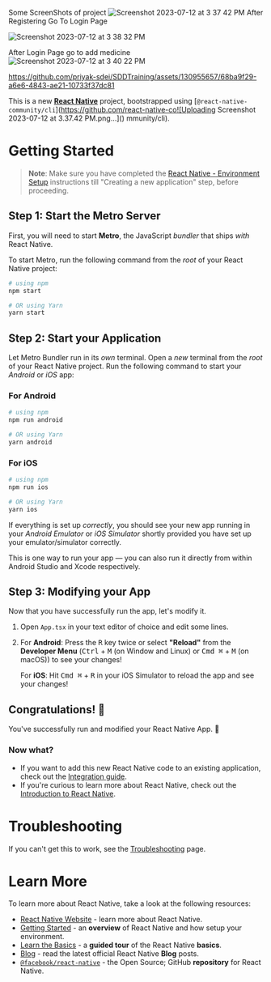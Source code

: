 Some ScreenShots of project
![Screenshot 2023-07-12 at 3 37 42 PM](https://github.com/priyak-sdei/SDDTraining/assets/130955657/c643369f-7e9b-4508-b684-3f20114400b3)
After Registering Go To Login Page

![Screenshot 2023-07-12 at 3 38 32 PM](https://github.com/priyak-sdei/SDDTraining/assets/130955657/4d7d816d-f8a7-457b-9f10-a7efd720d54b)

After Login Page go to add medicine
![Screenshot 2023-07-12 at 3 40 22 PM](https://github.com/priyak-sdei/SDDTraining/assets/130955657/9bb2a0d7-1a1f-4952-bfe6-1e2f52ee6ef8)


https://github.com/priyak-sdei/SDDTraining/assets/130955657/68ba9f29-a6e6-4843-ae21-10733f37dc81




This is a new [**React Native**](https://reactnative.dev) project, bootstrapped using [`@react-native-community/cli`](https://github.com/react-native-co![Uploading Screenshot 2023-07-12 at 3.37.42 PM.png…]()
mmunity/cli).

# Getting Started

>**Note**: Make sure you have completed the [React Native - Environment Setup](https://reactnative.dev/docs/environment-setup) instructions till "Creating a new application" step, before proceeding.

## Step 1: Start the Metro Server

First, you will need to start **Metro**, the JavaScript _bundler_ that ships _with_ React Native.

To start Metro, run the following command from the _root_ of your React Native project:

```bash
# using npm
npm start

# OR using Yarn
yarn start
```

## Step 2: Start your Application

Let Metro Bundler run in its _own_ terminal. Open a _new_ terminal from the _root_ of your React Native project. Run the following command to start your _Android_ or _iOS_ app:

### For Android

```bash
# using npm
npm run android

# OR using Yarn
yarn android
```

### For iOS

```bash
# using npm
npm run ios

# OR using Yarn
yarn ios
```

If everything is set up _correctly_, you should see your new app running in your _Android Emulator_ or _iOS Simulator_ shortly provided you have set up your emulator/simulator correctly.

This is one way to run your app — you can also run it directly from within Android Studio and Xcode respectively.

## Step 3: Modifying your App

Now that you have successfully run the app, let's modify it.

1. Open `App.tsx` in your text editor of choice and edit some lines.
2. For **Android**: Press the <kbd>R</kbd> key twice or select **"Reload"** from the **Developer Menu** (<kbd>Ctrl</kbd> + <kbd>M</kbd> (on Window and Linux) or <kbd>Cmd ⌘</kbd> + <kbd>M</kbd> (on macOS)) to see your changes!

   For **iOS**: Hit <kbd>Cmd ⌘</kbd> + <kbd>R</kbd> in your iOS Simulator to reload the app and see your changes!

## Congratulations! :tada:

You've successfully run and modified your React Native App. :partying_face:

### Now what?

- If you want to add this new React Native code to an existing application, check out the [Integration guide](https://reactnative.dev/docs/integration-with-existing-apps).
- If you're curious to learn more about React Native, check out the [Introduction to React Native](https://reactnative.dev/docs/getting-started).

# Troubleshooting

If you can't get this to work, see the [Troubleshooting](https://reactnative.dev/docs/troubleshooting) page.

# Learn More

To learn more about React Native, take a look at the following resources:

- [React Native Website](https://reactnative.dev) - learn more about React Native.
- [Getting Started](https://reactnative.dev/docs/environment-setup) - an **overview** of React Native and how setup your environment.
- [Learn the Basics](https://reactnative.dev/docs/getting-started) - a **guided tour** of the React Native **basics**.
- [Blog](https://reactnative.dev/blog) - read the latest official React Native **Blog** posts.
- [`@facebook/react-native`](https://github.com/facebook/react-native) - the Open Source; GitHub **repository** for React Native.
